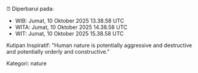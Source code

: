 ⏰ Diperbarui pada:
- WIB: Jumat, 10 Oktober 2025 13.38.58 UTC
- WITA: Jumat, 10 Oktober 2025 14.38.58 UTC
- WIT: Jumat, 10 Oktober 2025 15.38.58 UTC

Kutipan Inspiratif:
"Human nature is potentially aggressive and destructive and potentially orderly and constructive."


Kategori: nature

